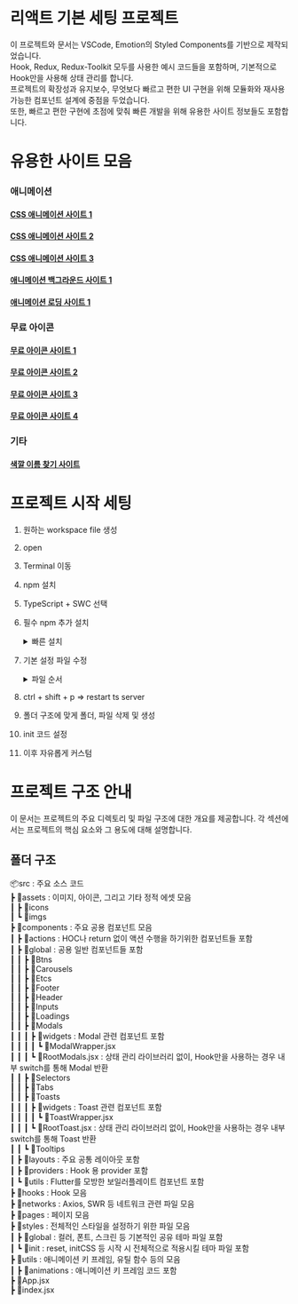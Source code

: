 # 리액트 기본 세팅 프로젝트
이 프로젝트와 문서는 VSCode, Emotion의 Styled Components를 기반으로 제작되었습니다.  
Hook, Redux, Redux-Toolkit 모두를 사용한 예시 코드들을 포함하며, 기본적으로 Hook만을 사용해 상태 관리를 합니다.  
프로젝트의 확장성과 유지보수, 무엇보다 빠르고 편한 UI 구현을 위해 모듈화와 재사용 가능한 컴포넌트 설계에 중점을 두었습니다.  
또한, 빠르고 편한 구현에 초점에 맞춰 빠른 개발을 위해 유용한 사이트 정보들도 포함합니다.
# 유용한 사이트 모음
### 애니메이션
#### [CSS 애니메이션 사이트 1](https://animate.style/)
#### [CSS 애니메이션 사이트 2](https://animista.net/)
#### [CSS 애니메이션 사이트 3](https://animejs.com/)
#### [애니메이션 백그라운드 사이트 1](https://animatedbackgrounds.me/)
#### [애니메이션 로딩 사이트 1](https://uiball.com/ldrs/)
### 무료 아이콘
#### [무료 아이콘 사이트 1](https://futicons.com/)
#### [무료 아이콘 사이트 2](https://www.flaticon.com/kr)
#### [무료 아이콘 사이트 3](https://www.iconfinder.com/)
#### [무료 아이콘 사이트 4](https://www.svgrepo.com/)
### 기타
#### [색깔 이름 찾기 사이트](https://www.color-name.com/)
# 프로젝트 시작 세팅

1. 원하는 workspace file 생성
2. open
3. Terminal 이동
4. npm 설치
5. TypeScript + SWC 선택
6. 필수 npm 추가 설치
    <details>
    <summary>빠른 설치</summary>

    ```
    (Essential)
    npm create vite@latest ./
    npm i vite-plugin-svgr vite-tsconfig-paths @emotion/styled @emotion/react
    (Option)
    npm i react-router-dom
    npm i react-redux @reduxjs/toolkit
    npm i react-responsive
    (ETC)
    뭔가 npm이 말썽을 부리는 것 같다면
    npm cache clean --force 실행 후
    npm install
    설치 에러 발생 시, --force 붙여서 재설치
    ```

    </details>
7. 기본 설정 파일 수정
    <details>
    <summary>파일 순서</summary>
    1. vite.config.ts</br>
    2. tsconfig.json</br>
    3. tsconfig.node.json</br>
    4. .eslinttrc.cjs</br>
    5. vite-env.d.ts</br>
    </details>
8. ctrl + shift + p ⇒ restart ts server
9. 폴더 구조에 맞게 폴더, 파일 삭제 및 생성
10. init 코드 설정
11. 이후 자유롭게 커스텀

# 프로젝트 구조 안내
이 문서는 프로젝트의 주요 디렉토리 및 파일 구조에 대한 개요를 제공합니다.
각 섹션에서는 프로젝트의 핵심 요소와 그 용도에 대해 설명합니다.

## 폴더 구조
📦src : 주요 소스 코드  
┣ 📂assets : 이미지, 아이콘, 그리고 기타 정적 에셋 모음  
┃ ┣ 📂icons  
┃ ┗ 📂imgs  
┣ 📂components : 주요 공용 컴포넌트 모음  
┃ ┣ 📂actions : HOC나 return 없이 액션 수행을 하기위한 컴포넌트들 포함  
┃ ┣ 📂global : 공용 일반 컴포넌트들 포함  
┃ ┃ ┣ 📂Btns  
┃ ┃ ┣ 📂Carousels  
┃ ┃ ┣ 📂Etcs  
┃ ┃ ┣ 📂Footer  
┃ ┃ ┣ 📂Header  
┃ ┃ ┣ 📂Inputs  
┃ ┃ ┣ 📂Loadings  
┃ ┃ ┣ 📂Modals  
┃ ┃ ┃ ┣ 📂widgets : Modal 관련 컴포넌트 포함  
┃ ┃ ┃ ┃ ┗ 📜ModalWrapper.jsx  
┃ ┃ ┃ ┗ 📜RootModals.jsx : 상태 관리 라이브러리 없이, Hook만을 사용하는 경우 내부 switch를 통해 Modal 반환  
┃ ┃ ┣ 📂Selectors  
┃ ┃ ┣ 📂Tabs  
┃ ┃ ┣ 📂Toasts  
┃ ┃ ┃ ┣ 📂widgets : Toast 관련 컴포넌트 포함  
┃ ┃ ┃ ┃ ┗ 📜ToastWrapper.jsx  
┃ ┃ ┃ ┗ 📜RootToast.jsx : 상태 관리 라이브러리 없이, Hook만을 사용하는 경우 내부 switch를 통해 Toast 반환  
┃ ┃ ┗ 📂Tooltips  
┃ ┣ 📂layouts : 주요 공통 레이아웃 포함  
┃ ┣ 📂providers : Hook 용 provider 포함  
┃ ┗ 📂utils : Flutter를 모방한 보일러플레이트 컴포넌트 포함  
┣ 📂hooks : Hook 모음  
┣ 📂networks : Axios, SWR 등 네트워크 관련 파일 모음  
┣ 📂pages : 페이지 모음  
┣ 📂styles : 전체적인 스타일을 설정하기 위한 파일 모음  
┃ ┣ 📂global : 컬러, 폰트, 스크린 등 기본적인 공유 테마 파일 포함  
┃ ┗ 📂init : reset, initCSS 등 시작 시 전체적으로 적용시킬 테마 파일 포함  
┣ 📂utils : 애니메이션 키 프레임, 유틸 함수 등의 모음  
┃ ┣ 📂animations : 애니메이션 키 프레임 코드 포함  
┣ 📜App.jsx  
┣ 📜index.jsx  
